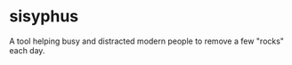 sisyphus
========

A tool helping busy and distracted modern people to remove a few "rocks" each day. 